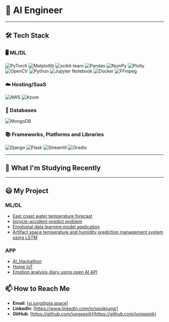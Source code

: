 # 👋 AI Engineer


---

## 🛠️ Tech Stack

### 🖥️ ML/DL
![PyTorch](https://img.shields.io/badge/PyTorch-%23EE4C2C.svg?style=for-the-badge&logo=PyTorch&logoColor=white)
![Matplotlib](https://img.shields.io/badge/Matplotlib-%230072C6.svg?style=for-the-badge&logo=Matplotlib&logoColor=black)
![scikit-learn](https://img.shields.io/badge/scikit--learn-%23F7931E.svg?style=for-the-badge&logo=scikit-learn&logoColor=white)
![Pandas](https://img.shields.io/badge/pandas-%23150458.svg?style=for-the-badge&logo=pandas&logoColor=white)
![NumPy](https://img.shields.io/badge/numpy-%23013243.svg?style=for-the-badge&logo=numpy&logoColor=white)
![Plotly](https://img.shields.io/badge/Plotly-%233F4F75.svg?style=for-the-badge&logo=plotly&logoColor=white)
![OpenCV](https://img.shields.io/badge/opencv-%23white.svg?style=for-the-badge&logo=opencv&logoColor=white)
![Python](https://img.shields.io/badge/python-3670A0?style=for-the-badge&logo=python&logoColor=ffdd54)
![Jupyter Notebook](https://img.shields.io/badge/jupyter-%23FA0F00.svg?style=for-the-badge&logo=jupyter&logoColor=white)
![Docker](https://img.shields.io/badge/docker-%230db7ed.svg?style=for-the-badge&logo=docker&logoColor=white)
![FFmpeg](https://shields.io/badge/FFmpeg-%23171717.svg?logo=ffmpeg&style=for-the-badge&labelColor=171717&logoColor=5cb85c)

### ☁️ Hosting/SaaS
![AWS](https://img.shields.io/badge/AWS-%23FF9900.svg?style=for-the-badge&logo=amazon-aws&logoColor=white)
![Azure](https://img.shields.io/badge/azure-%230072C6.svg?style=for-the-badge&logo=microsoftazure&logoColor=white)

### 💾 Databases
![MongoDB](https://img.shields.io/badge/MongoDB-%234ea94b.svg?style=for-the-badge&logo=mongodb&logoColor=white)

### 📚 Frameworks, Platforms and Libraries
![Django](https://img.shields.io/badge/django-%23092E20.svg?style=for-the-badge&logo=django&logoColor=white)
![Flask](https://img.shields.io/badge/flask-%23000.svg?style=for-the-badge&logo=flask&logoColor=white)
![Streamlit](https://img.shields.io/badge/Streamlit-%23FE4B4B.svg?style=for-the-badge&logo=streamlit&logoColor=white)
![Gradio](https://img.shields.io/badge/Gradio-%23FF9900.svg?style=for-the-badge&logo=gradio&logoColor=white)

---

## 🌱 What I'm Studying Recently

---
## 😃 My Project 
### ML/DL
- [East coast water temperature forecast](https://github.com/jungseoik/time_series_predict)
- [bicycle-accident-predict problem](https://github.com/jungseoik/bicycle-accident-predict)
- [Emotional data learning model application](https://github.com/lily39910/Imotion_Image)
- [Artifact space temperature and humidity prediction management system using LSTM](https://github.com/baek-s-j/WC-project)
### APP
- [AI_Hackathon](https://github.com/jungseoik/AI_Hackathon)
- [Home IoT](https://github.com/Srat00/HomeIoT_Raspberry)
- [Emotion analysis diary using open AI API](https://github.com/jungseoik/ICTproject_emotion_diary)



## 📫 How to Reach Me
- **Email**: [si.jung@pia.space]
- **LinkedIn**: [https://www.linkedin.com/in/seoikjung/]
- **GitHub**: [https://github.com/jungseoik](https://github.com/jungseoik)

